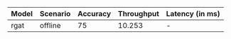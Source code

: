| Model   | Scenario   |   Accuracy |   Throughput | Latency (in ms)   |
|---------|------------|------------|--------------|-------------------|
| rgat    | offline    |         75 |       10.253 | -                 |